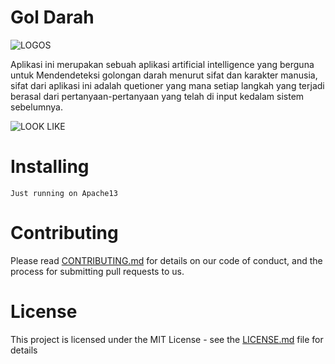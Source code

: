 # Gol Darah

![LOGOS](https://user-images.githubusercontent.com/35470865/40240381-a517c83a-5ae2-11e8-84f5-e45ce09f56bf.png)

Aplikasi ini merupakan sebuah aplikasi artificial intelligence yang berguna untuk Mendendeteksi golongan darah menurut sifat dan karakter manusia, sifat dari aplikasi ini adalah quetioner yang mana setiap langkah yang terjadi berasal dari pertanyaan-pertanyaan yang telah di input kedalam sistem sebelumnya. 

![LOOK LIKE](https://raw.githubusercontent.com/ybreza/GolDarah/master/img/1.png)

# Installing

```
Just running on Apache13
```

# Contributing

Please read [CONTRIBUTING.md](https://gist.github.com/PurpleBooth/b24679402957c63ec426) for details on our code of conduct, and the process for submitting pull requests to us.

# License

This project is licensed under the MIT License - see the [LICENSE.md](LICENSE.md) file for details
